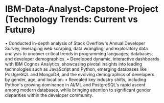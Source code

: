 # IBM-Data-Analyst-Capstone-Project (Technology Trends: Current vs Future)
•	Conducted in-depth analysis of Stack Overflow's Annual Developer Survey, leveraging web scraping, data wrangling, and exploratory data analysis to uncover critical trends in programming languages, databases, and developer demographics.
•	Developed dynamic, interactive dashboards with IBM Cognos Analytics, showcasing pivotal insights into leading technologies such as JavaScript and Python, emerging databases like PostgreSQL and MongoDB, and the evolving demographics of developers by gender, age, and location.
•	Revealed key industry shifts, including Python's growing dominance in AI/ML and PostgreSQL's rapid ascent among modern databases, while bringing attention to significant gender disparities within the developer community.
